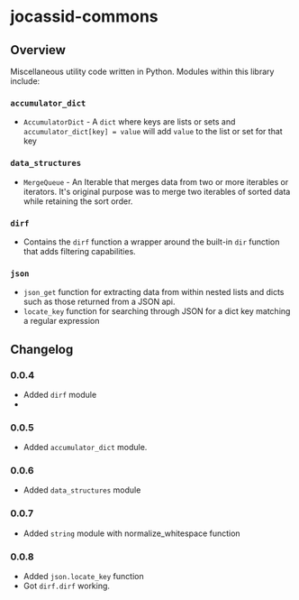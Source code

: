 # jocassid-commons

## Overview
Miscellaneous utility code written in Python.  Modules within this library 
include:

### `accumulator_dict`
* `AccumulatorDict` - A `dict` where keys are lists or sets and 
`accumulator_dict[key] = value` will add `value` to the list or set for that key

### `data_structures`
* `MergeQueue` - An Iterable that merges data from two or more iterables or 
iterators.  It's original purpose was to merge two iterables of sorted data 
while retaining the sort order.

### `dirf`
* Contains the `dirf` function a wrapper around the built-in `dir` function that adds filtering capabilities.

### `json`
* `json_get` function for extracting data from within
  nested lists and dicts such as those returned from a JSON api.
* `locate_key` function for searching through JSON for a dict key matching a regular expression

## Changelog

### 0.0.4
* Added `dirf` module
* 
### 0.0.5
* Added `accumulator_dict` module.

### 0.0.6
* Added `data_structures` module

### 0.0.7
* Added `string` module with normalize_whitespace function

### 0.0.8
* Added `json.locate_key` function
* Got `dirf.dirf` working.
